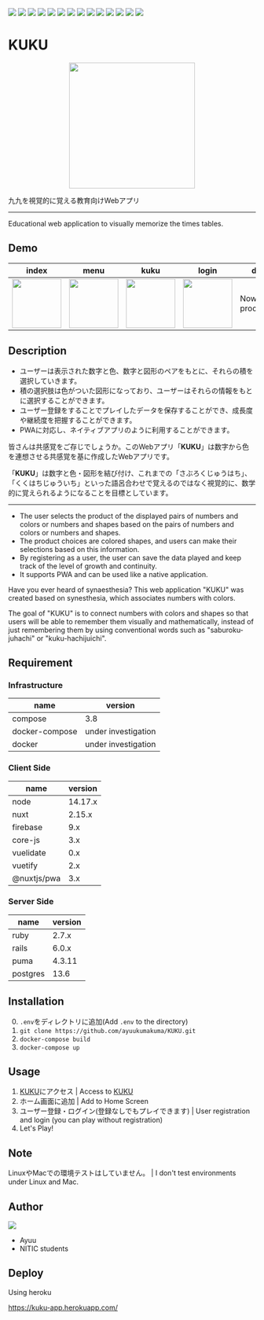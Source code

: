 <img src="https://img.shields.io/badge/-Ruby-CC342D.svg?logo=ruby&style=popout">
<img src="https://img.shields.io/badge/-Rails-CC0000.svg?logo=rails&style=popout">
<img src="https://img.shields.io/badge/-Nuxt.js-00C58E.svg?logo=nuxt.js&style=popout">
<img src="https://img.shields.io/badge/-Node.js-339933.svg?logo=node.js&style=popout">
<img src="https://img.shields.io/badge/-Yarn-2C8EBB.svg?logo=yarn&style=popout">
<img src="https://img.shields.io/badge/-Javascript-F7DF1E.svg?logo=javascript&style=popout">
<img src="https://img.shields.io/badge/-Css3-1572B6.svg?logo=css3&style=popout">
<img src="https://img.shields.io/badge/-Sass-CC6699.svg?logo=sass&style=popout">
<img src="https://img.shields.io/badge/-Html5-E34F26.svg?logo=html5&style=popout">
<img src="https://img.shields.io/badge/-Docker-1488C6.svg?logo=docker&style=popout">
<img src="https://img.shields.io/badge/-Firebase-FFCA28.svg?logo=firebase&style=popout">
<img src="https://img.shields.io/badge/-Postgresql-336791.svg?logo=postgresql&style=popout">
<img src="https://img.shields.io/badge/-Heroku-430098.svg?logo=heroku&style=popout">
<img src="https://img.shields.io/badge/-Github-181717.svg?logo=github&style=popout">



# KUKU
<p align="center">
 <a href="http://kuku-app.herokuapp.com/" target="_blank">
  <img src="https://user-images.githubusercontent.com/67136466/166087357-6d2b873f-66d8-4513-9bdb-455e825e46de.svg" width="256px">
 </a>
</p>

九九を視覚的に覚える教育向けWebアプリ

---

Educational web application to visually memorize the times tables.

## Demo
|index|menu|kuku|login|data|
|---|---|---|---|---|
|<img src="https://user-images.githubusercontent.com/67136466/166092268-4be0d95c-640e-4d96-bafe-5259dc5a1e66.png" width="100px">|<img src="https://user-images.githubusercontent.com/67136466/166092367-c610e68d-207d-43fa-a9b9-834376fc1481.png" width="100px">|<img src="https://user-images.githubusercontent.com/67136466/166092295-182543ca-c3a4-41a2-bebd-5b5c70a3a4c7.png" width="100px">|<img src="https://user-images.githubusercontent.com/67136466/166092435-cbb8b4c9-edcb-4840-8d7d-e0884892fd8f.png" width="100px">|Now in production

## Description
- ユーザーは表示された数字と色、数字と図形のペアをもとに、それらの積を選択していきます。
- 積の選択肢は色がついた図形になっており、ユーザーはそれらの情報をもとに選択することができます。
- ユーザー登録をすることでプレイしたデータを保存することができ、成長度や継続度を把握することができます。
- PWAに対応し、ネイティブアプリのように利用することができます。

皆さんは共感覚をご存じでしょうか。このWebアプリ「**KUKU**」は数字から色を連想させる共感覚を基に作成したWebアプリです。

「**KUKU**」は数字と色・図形を結び付け、これまでの「さぶろくじゅうはち」、「くくはちじゅういち」といった語呂合わせで覚えるのではなく視覚的に、数学的に覚えられるようになることを目標としています。

---

- The user selects the product of the displayed pairs of numbers and colors or numbers and shapes based on the pairs of numbers and colors or numbers and shapes. 
- The product choices are colored shapes, and users can make their selections based on this information.
- By registering as a user, the user can save the data played and keep track of the level of growth and continuity.
- It supports PWA and can be used like a native application.

Have you ever heard of synaesthesia? This web application "KUKU" was created based on synesthesia, which associates numbers with colors.

The goal of "KUKU" is to connect numbers with colors and shapes so that users will be able to remember them visually and mathematically, instead of just remembering them by using conventional words such as "saburoku-juhachi" or "kuku-hachijuichi".

## Requirement
### Infrastructure

|name|version|
|---|---|
|compose|3.8|
|docker-compose|under investigation|
|docker|under investigation|

### Client Side
|name|version|
|-------------|-------------|
|node|14.17.x|
|nuxt|2.15.x|
|firebase |9.x|
|core-js|3.x|
|vuelidate|0.x|
|vuetify|2.x|
|@nuxtjs/pwa|3.x|

### Server Side
|name|version|
|---|---|
|ruby|2.7.x|
|rails|6.0.x|
|puma|4.3.11|
|postgres|13.6|

## Installation
0. `.env`をディレクトリに追加(Add `.env` to the directory)
1. `git clone https://github.com/ayuukumakuma/KUKU.git`
2. `docker-compose build`
3. `docker-compose up`

## Usage
1. [KUKU](https://kuku-app.herokuapp.com/)にアクセス | Access to [KUKU](https://kuku-app.herokuapp.com/)
2. ホーム画面に追加 | Add to Home Screen
3. ユーザー登録・ログイン(登録なしでもプレイできます) | User registration and login (you can play without registration)
4. Let's Play!

## Note
LinuxやMacでの環境テストはしていません。 | I don't test environments under Linux and Mac.

## Author
<a href="https://github.com/ayuukumakuma">
 <img src="https://user-images.githubusercontent.com/67136466/166094080-ab827dfa-719a-4f38-9010-cf139e31a0e9.png">
</a>

- Ayuu
- NITIC students

## Deploy
Using heroku

https://kuku-app.herokuapp.com/
